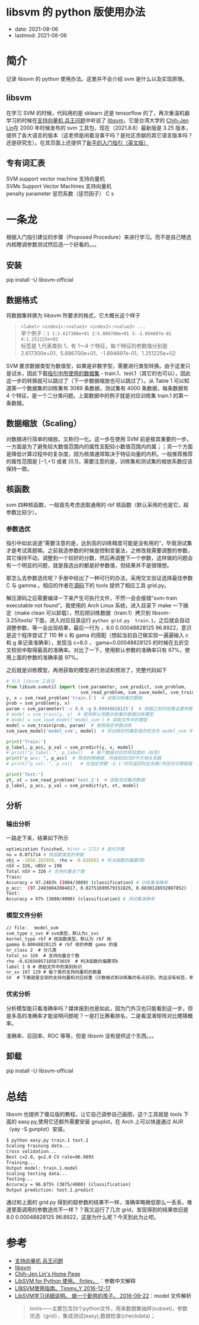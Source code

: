 # libsvm 的 python 版使用办法
- date: 2021-08-06
- lastmod: 2021-08-06

# 简介
记录 libsvm 的 python 使用办法。这里并不会介绍 svm 是什么以及实现原理。

## libsvm
在学习 SVM 的时候，代码用的是 sklearn 还是 tensorflow 的了，再次重温机器学习的时候在[支持向量机 兵王问题](https://www.icourse163.org/learn/ZJU-1206573810?tid=1464846443#/learn/content?type=detail&id=1243453160&sm=1)中听说了 [libsvm](https://www.csie.ntu.edu.tw/~cjlin/libsvm/)，它是台湾大学的 [Chih-Jen Lin](https://www.csie.ntu.edu.tw/~cjlin/)在 2000 年时候发布的 svm 工具包，现在（2021.8.6）最新版是 3.25 版本，提供了各大语言的版本（这老师是闲着没事干吗？是社区贡献的其它语言版本吗？还是研究生）。在其页面上还提供了[新手的入门指引（英文版）](https://www.csie.ntu.edu.tw/~cjlin/papers/guide/guide.pdf)

## 专有词汇表
SVM support vector machine 支持向量机  
SVMs Support Vector Machines 支持向量机  
penalty  parameter 惩罚系数（惩罚因子） C  s

# 一条龙
根据入门指引建议的步骤（Proposed Procedure）来进行学习。而不是自己瞎选内核瞎调参数测试然后选一个好看的。。。

## 安装
pip install -U libsvm-official

## 数据格式
将数据集转换为 liibsvm 所要求的格式，它大概长这个样子  
  > `<label> <index1>:<value1> <index2>:<value2> ... `   
  举个例子：`1 1:2.617300e+01 2:5.886700e+01 3:-1.894697e-01 4:1.251225e+02`  
  标签是 1,代表类别 1，有 1～4 个特征，每个特征的参数值分别是 2.617300e+01、5.886700e+01、-1.894697e-01、1.251225e+02


SVM 要求数据类型为数值型，如果是非数字型，需要进行类型转换。由于这里只是试水，因此下载[指引中所使用的数据集](https://www.csie.ntu.edu.tw/~cjlin/papers/guide/data/) - train.1、test.1（其它的也可以），因此这一步的转换就可以跳过了（下一步数据缩放也可以跳过了）。从 Table 1 可以知道第一个数据集的训练集有 3089 条数据，测试集有 4000 条数据，每条数据有 4 个特征，是一个二分类问题。上面数据中的例子就是对应训练集 train.1 的第一条数据。

## 数据缩放（Scaling）
对数据进行简单的缩放。又称归一化。这一步在使用 SVM 前是极其重要的一步。一方面是为了避免较大数值范围内的属性支配较小数值范围内的属；；另一个方面是降低计算过程中的复杂度，因为核值通常取决于特征向量的内积。一般推荐推荐的属性范围是 [−1,+1] 或者 [0,1]，需要注意的是，训练集和测试集的缩放系数应该保持一致。

## 核函数
svm 四种核函数，一般首先考虑选取通用的 rbf 核函数（默认采用的也是它，超参数比较少）。

### 参数选优 
指引中如此说道“需要注意的是，达到高的训练精度可能是没有用的”，毕竟测试集才是考试真题嘛。之前我选参数的时候是控制变量法，之修改我需要调整的参数，其它保持不动，调整到一个较好的分数，然后再调整下一个参数，这样做的问题会有一个明显的问题，就是我选出的都是好参数值，但结果并不是很理想。

那怎么去参数选优呢？手册中给出了一种可行的办法，采用交叉验证选择最佳参数 C 与 gamma 。相应的作者在[源码](http://www.csie.ntu.edu.tw/~cjlin/cgi-bin/libsvm.cgi?+http://www.csie.ntu.edu.tw/~cjlin/libsvm+tar.gz)下的 tools 提供了相应工具 grid.py。

解压源码之后需要编译一下来产生可执行文件，不然一会会报错“svm-train executable not found”。我使用的 Arch Linux 系统，进入目录下 make 一下搞定（make clean 可以卸载），然后把训练数据（train.1）拷贝到 libsvm-3.25/tools/ 下面，进入对应目录运行 `python grid.py  train.1`，之后就会自动调整参数，等一会出现结果，最后一行为 ，8.0 0.00048828125 96.8922，意识是这个程序尝试了 110 种 c 和 gama 的搭配（想起当初自己做实验一遍遍输入 c 和 g 来记录准确率），发现当 c=8.0 ， gama=0.00048828125 的时候在五折交叉校验中取得最高的准确率。对比了一下，使用默认参数的准确率只有 67%，使用上面的参数的准确率是 97%。

之后就是训练模型，再用获取的模型进行测试和预测了，完整代码如下

```python
# 引入 libsvm 工具包
from libsvm.svmutil import (svm_parameter, svm_predict, svm_problem,
                            svm_read_problem, svm_save_model, svm_train)
y, x = svm_read_problem('train.1')  # 读取训练集的数据
prob = svm_problem(y, x)
param = svm_parameter('-c 8.0 -g 0.00048828125')  # 根据之前的结果设置参数
# model = svm_train(y, x)  # 使用默认参数训练集的数据训练模型
# model = svm_load_model('model_svm') # 读取文件中的模型
model = svm_train(prob, param)  # 使用指定参数训练
svm_save_model('model_svm', model)  # 将训练好的模型保存到文件 model_svm 中

print('Train:')
p_label, p_acc, p_val = svm_predict(y, x, model)
# print("p_label: ", p_label)   # 每个数据对应的预测类别（标签）
print("p_acc: ", p_acc)  # 预测的精确度，均值和回归的平方相关系数
# print("p_val: ", p_val)   # 在指定参数'-b 1'时将返回判定系数(判定的可靠程度)

print('Test:')
yt, xt = svm_read_problem('test.1')  # 读取测试集的数据
p_label, p_acc, p_val = svm_predict(yt, xt, model)
```

## 分析
### 输出分析
一路走下来，结果如下所示
```bash
optimization finished, #iter = 1713 # 迭代次数
nu = 0.071714 # 核函数类型的参数
obj = -1658.282958, rho = -0.626561 # 判决函数的偏置项b
nSV = 326, nBSV = 198
Total nSV = 326 # 支持向量总个数
Train:
Accuracy = 97.2483% (3004/3089) (classification) # 训练集准确率
p_acc:  (97.24830042084817, 0.02751699579151829, 0.8830128932087852)
Test:
Accuracy = 97% (3880/4000) (classification) # 测试集准确率
```

### 模型文件分析
```txt
// file：  model_svm 
svm_type c_svc # svm类型，默认为c_svc
kernel_type rbf # 核函数类型，默认为 rbf 核
gamma 0.00048828125 # rbf 核的参数 gama 的值
nr_class 2  # 分几类
total_sv 326  # 支持向量总个数
rho -0.62656057185873659  # 判决函数的偏置项b
label 1 0 # 原始文件中的类别标识
nr_sv 197 129 # 每个类的支持向量机的数量
SV  # 下面就是全部的支持向量和对应权重（计数格式和训练集的有点区别，而且没有标签，稍微改一下可以在训练集里找到对于的数据的标签了）
```

### 优劣分析
分析模型能只看准确率吗？媒体报到也是如此，因为门外汉也只能看到这一步，但是多高的准确率才能说明问题呢？一是打比赛看排名，二是看混淆矩阵对比瞎猜概率。

准确率、召回率、ROC 等等，但是 libsvm 没有提供这个东西。。。


## 卸载
pip install -U libsvm-official

# 总结
libsvm 也提供了傻瓜版的教程，让它自己调参自己画图，这个工具就是 tools 下面的 easy.py,使用它还额外需要安装 gnuplot，在 Arch 上可以快速通过 AUR （yay -S gunplot）安装。

```bash
$ python easy.py train.1 test.1 
Scaling training data...
Cross validation...
Best c=2.0, g=2.0 CV rate=96.9893
Training...
Output model: train.1.model
Scaling testing data...
Testing...
Accuracy = 96.875% (3875/4000) (classification)
Output prediction: test.1.predict
```
通过和上面的 grid.py 得到的超参数的结果不一样，准确率略微低那么一丢丢，难道里面调用的参数选优不一样？？我又运行了几次 grid，发现得到的结果依旧是 8.0 0.00048828125 96.8922，这是为什么呢？今天到此为止吧。

# 参考
- [支持向量机 兵王问题](https://www.icourse163.org/learn/ZJU-1206573810?tid=1464846443#/learn/content?type=detail&id=1243453160&sm=1)
- [libsvm](https://www.csie.ntu.edu.tw/~cjlin/libsvm/)
- [Chih-Jen Lin's Home Page](https://www.csie.ntu.edu.tw/~cjlin/)
- [LibSVM for Python 使用。 finley。  ](https://www.cnblogs.com/Finley/p/5329417.html)：参数中文解释
- [LIBSVM使用指南。Timmy_Y 2016-12-17](https://blog.csdn.net/mingtian715/article/details/53712318)
- [LibSVM学习详细说明。 做一个勤劳的孩子。 2016-09-22](https://www.cnblogs.com/-ldzwzj-1991/p/5897199.html)：model 文件解析
  >  tools——主要包含四个python文件，用来数据集抽样(subset)，参数优选（grid），集成测试(easy),数据检查(checkdata)；